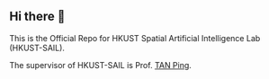 ## Hi there 👋

This is the Official Repo for HKUST Spatial Artificial Intelligence Lab (HKUST-SAIL).

The supervisor of HKUST-SAIL is Prof. [TAN Ping](https://facultyprofiles.hkust.edu.hk/profiles.php?profile=ping-tan-pingtan).

<!--

**Here are some ideas to get you started:**

🙋‍♀️ A short introduction - what is your organization all about?
🌈 Contribution guidelines - how can the community get involved?
👩‍💻 Useful resources - where can the community find your docs? Is there anything else the community should know?
🍿 Fun facts - what does your team eat for breakfast?
🧙 Remember, you can do mighty things with the power of [Markdown](https://docs.github.com/github/writing-on-github/getting-started-with-writing-and-formatting-on-github/basic-writing-and-formatting-syntax)
-->
